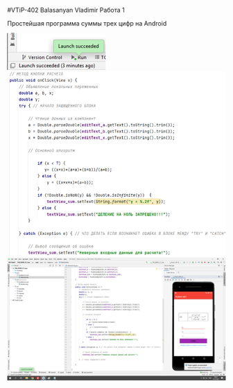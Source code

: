 #VTiP-402 Balasanyan Vladimir Работа 1

Простейшая программа суммы трех цифр на Android

![screenshot](Screenshot.png)
![screenshot](Screenshot1.png)
![screenshot](Screenshot2.png)

